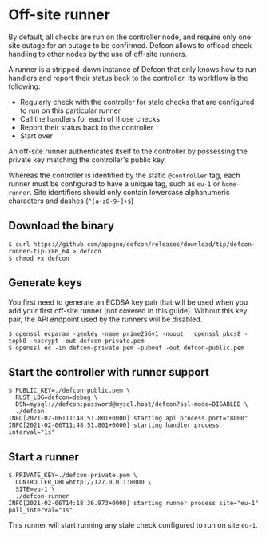 # Off-site runner

By default, all checks are run on the controller node, and require only one site outage for an outage to be confirmed. Defcon allows to offload check handling to other nodes by the use of off-site runners.

A runner is a stripped-down instance of Defcon that only knows how to run handlers and report their status back to the controller. Its workflow is the following:

 * Regularly check with the controller for stale checks that are configured to run on this particular runner
 * Call the handlers for each of those checks
 * Report their status back to the controller
 * Start over

An off-site runner authenticates itself to the controller by possessing the private key matching the controller's public key.

Whereas the controller is identified by the static `@controller` tag, each runner must be configured to have a unique tag, such as `eu-1` or `home-runner`. Site identifiers should only contain lowercase alphanumeric characters and dashes (`^[a-z0-9-]+$`)

## Download the binary

```shell
$ curl https://github.com/apognu/defcon/releases/download/tip/defcon-runner-tip-x86_64 > defcon
$ chmod +x defcon
```

## Generate keys

You first need to generate an ECDSA key pair that will be used when you add your first off-site runner (not covered in this guide). Without this key pair, the API endpoint used by the runners will be disabled.

```shell
$ openssl ecparam -genkey -name prime256v1 -noout | openssl pkcs8 -topk8 -nocrypt -out defcon-private.pem
$ openssl ec -in defcon-private.pem -pubout -out defcon-public.pem
```

## Start the controller with runner support

```shell
$ PUBLIC_KEY=./defcon-public.pem \
  RUST_LOG=defcon=debug \
  DSN=mysql://defcon:password@mysql.host/defcon?ssl-mode=DISABLED \
  ./defcon
INFO[2021-02-06T11:48:51.801+0000] starting api process port="8000"
INFO[2021-02-06T11:48:51.801+0000] starting handler process interval="1s"
```

## Start a runner

```shell
$ PRIVATE_KEY=./defcon-private.pem \
  CONTROLLER_URL=http://127.0.0.1:8000 \
  SITE=eu-1 \
  ./defcon-runner
INFO[2021-02-06T14:18:36.973+0000] starting runner process site="eu-1" poll_interval="1s"
```

This runner will start running any stale check configured to run on site `eu-1`.
